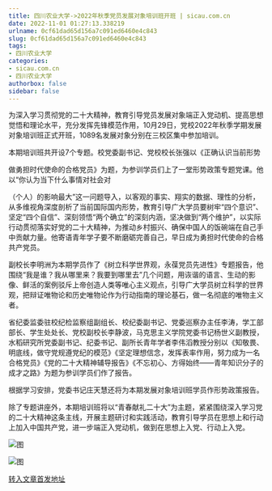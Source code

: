 ```yaml
---
title: 四川农业大学->2022年秋季党员发展对象培训班开班 | sicau.com.cn
date: 2022-11-01 01:27:13.338219
urlname: 0cf61dad65d156a7c091ed6460e4c843
slug: 0cf61dad65d156a7c091ed6460e4c843
tags: 
- 四川农业大学
categories:
- sicau.com.cn
- 四川农业大学
authorbox: false
sidebar: false
---
```

为深入学习贯彻党的二十大精神，教育引导党员发展对象端正入党动机、提高思想觉悟和理论水平，充分发挥先锋模范作用，10月29日，党校2022年秋季学期发展对象培训班正式开班，1089名发展对象分别在三校区集中参加培训。  

本期培训班共开设7个专题。校党委副书记、党校校长张强以《正确认识当前形势

做勇担时代使命的合格党员》为题，为参训学员们上了一堂形势政策专题党课。他以“你认为当下什么事情对社会对
<!--more-->
（个人）的影响最大”这一问题导入，以客观的事实、翔实的数据、理性的分析，从多维视角深度剖析了当前国际国内形势，教育引导广大学员要树牢“四个意识”、坚定“四个自信”、深刻领悟“两个确立”的深刻内涵，坚决做到“两个维护”，以实际行动贯彻落实好党的二十大精神，为推动乡村振兴、确保中国人的饭碗端在自己手中贡献力量。他寄语青年学子要不断磨砺完善自己，早日成为勇担时代使命的合格共产党员。

副校长李明洲为本期学员作了《树立科学世界观，永葆党员先进性》专题报告，他围绕“我是谁？我从哪里来？我要到哪里去”几个问题，用诙谐的语言、生动的影像、鲜活的案例驳斥上帝创造人类等唯心主义观点，引导广大学员树立科学的世界观，把辩证唯物论和历史唯物论作为行动指南的理论基石，做一名彻底的唯物主义者。

省纪委监委驻校纪检监察组副组长、校纪委副书记、党委巡察办主任李涛，学工部部长、学生处处长、党校副校长李静波，马克思主义学院党委书记杨世义副教授，水稻研究所党委副书记、纪委书记、副所长青年学者李伟滔教授分别以《知敬畏、明底线，做守党规遵党纪的模范》《坚定理想信念，发挥表率作用，努力成为一名合格党员》《党的二十大精神辅导报告》《不忘初心、方得始终——青年知识分子的成才之路》为题为参训学员们作了报告。

根据学习安排，党委书记庄天慧还将为本期发展对象培训班学员作形势政策报告。

除了专题讲座外，本期培训班将以“青春献礼二十大”为主题，紧紧围绕深入学习党的二十大精神这条主线，开展主题研讨和实践活动，教育引导学员在思想上和行动上加入中国共产党，进一步端正入党动机，做到在思想上入党、行动上入党。

![图](https://news.sicau.edu.cn/__local/7/D7/34/0A0903CEE185C11646B6FCC73DE_E8FC7477_167E9.png)

![图](https://news.sicau.edu.cn/__local/9/3A/FE/F62C09D077F8F3B1A59B165C7C0_852DF965_FD138.png)

[转入文章首发地址](https://news.sicau.edu.cn/info/1078/70039.htm)